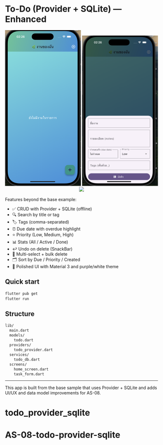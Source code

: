 # To-Do (Provider + SQLite) — Enhanced

<p align="center">
  <img src="app2.png" width="250"/>
  <img src="app3.png" width="250"/>
  <img src="app4.png" width="250"/>
</p>

Features beyond the base example:
- ✅ CRUD with Provider + SQLite (offline)
- 🔍 Search by title or tag
- 🏷️ Tags (comma-separated)
- ⏰ Due date with overdue highlight
- ⭐ Priority (Low, Medium, High)
- 📊 Stats (All / Active / Done)
- ↩️ Undo on delete (SnackBar)
- 🧹 Multi-select + bulk delete
- 🗂️ Sort by Due / Priority / Created
- 🎨 Polished UI with Material 3 and purple/white theme

## Quick start
```bash
flutter pub get
flutter run
```

## Structure
```
lib/
  main.dart
  models/
    todo.dart
  providers/
    todo_provider.dart
  services/
    todo_db.dart
  screens/
    home_screen.dart
    task_form.dart
```

---

This app is built from the base sample that uses Provider + SQLite and adds UI/UX and data model improvements for AS-08.
# todo_provider_sqlite
# AS-08-todo-provider-sqlite
